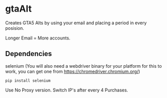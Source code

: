 # gtaAlt

Creates GTA5 Alts by using your email and placing a period in every posision. 

Longer Email = More accounts.

## Dependencies

selenium (You will also need a webdriver binary for your platform for this to work, you can get one from https://chromedriver.chromium.org/)

```
pip install selenium
```

Use No Proxy version.
Switch IP's after every 4 Purchases.
